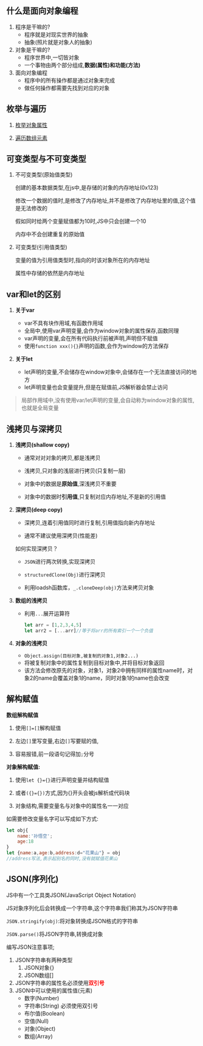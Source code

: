 ## 什么是面向对象编程

1. 程序是干嘛的?
   - 程序就是对现实世界的抽象
   - 抽象(照片就是对象人的抽象)
2. 对象是干嘛的?
   - 程序世界中,一切皆对象
   - 一个事物由两个部分组成,**数据(属性)**和**功能(方法)**
3. 面向对象编程
   - 程序中的所有操作都是通过对象来完成
   - 做任何操作都需要先找到对应的对象

## 枚举与遍历

1. [枚举对象属性](05-对象.md#枚举对象属性)

2. [遍历数组元素](07-数组.md#2.遍历数组)

## 可变类型与不可变类型

1. 不可变类型(原始值类型)

   创建的基本数据类型,在js中,是存储的对象的内存地址(0x123)

   修改一个数据的值时,是修改了内存地址,并不是修改了内存地址里的值,这个值是无法修改的

   假如同时给两个变量赋值都为10时,JS中只会创建一个10

   内存中不会创建重复的原始值

2. 可变类型(引用值类型)

   变量的值为引用值类型时,指向的时该对象所在的内存地址

   属性中存储的依然是内存地址

## var和let的区别

1. **关于var**
   - var不具有块作用域,有函数作用域
   - 全局中,使用var声明变量,会作为window对象的属性保存,函数同理
   - var声明的变量,会在所有代码执行前被声明,声明但不赋值
   - 使用`function xxx(){}`声明的函数,会作为window的方法保存

2. **关于let**
   - let声明的变量,不会储存在window对象中,会储存在一个无法直接访问的地方
   - let声明变量也会变量提升,但是在赋值前,JS解析器会禁止访问

> 局部作用域中,没有使用var/let声明的变量,会自动称为window对象的属性,也就是全局变量

## 浅拷贝与深拷贝

1. **浅拷贝(shallow copy)**

   - 通常对对对象的拷贝,都是浅拷贝


   - 浅拷贝,只对象的浅层进行拷贝(只复制一层)

   - 对象中的数据是**原始值**,深浅拷贝不重要

   - 对象中的数据时**引用值**,只复制对应内存地址,不是新的引用值


2. **深拷贝(deep copy)**

   - 深拷贝,连着引用值同时进行复制,引用值指向新内存地址

   - 通常不建议使用深拷贝(性能差)

   如何实现深拷贝？

   - `JSON`进行两次转换,实现深拷贝
   
   - `structuredClone(Obj)`进行深拷贝
   
   - 利用loadsh函数库，`_.cloneDeep(obj)`方法来拷贝对象


3. **数组的浅拷贝**

   - 利用`...`展开运算符

     ```js
     let arr = [1,2,3,4,5]
     let arr2 = [...arr]//等于将arr的所有索引一个一个负值
     ```

4. **对象的浅拷贝**

   - `Object.assign(目标对象,被复制的对象1,对象2...)`
   - 将被复制对象中的属性复制到目标对象中,并将目标对象返回
   - 该方法会修改原先的对象，对象1，对象2中拥有同样的属性name时，对象2的name会覆盖对象1的name，同时对象1的name也会改变

## 解构赋值

**数组解构赋值**

1. 使用`[]=[]`解构赋值

2. 左边`[]`里写变量,右边`[]`写要赋的值,

3. 容易报错,前一段语句记得加`;`分号

**对象解构赋值:**

1. 使用`let {}={}`进行声明变量并结构赋值

2. 或者`({}={})`方式,因为{}开头会被js解析成代码块 

3. 对象结构,需要变量名与对象中的属性名一一对应

如需要修改变量名字可以写成如下方式:

```js
let obj{
	name:'孙悟空';
	age:18
}
let {name:a,age:b,address:d="花果山"} = obj
//address写法,表示起别名的同时,没有就赋值花果山
```

## JSON(序列化)

JS中有一个工具类JSON(JavaScript Object Notation)

JS对象序列化后会转换成一个字符串,这个字符串我们称其为JSON字符串

`JSON.stringify(obj)`:将对象转换成JSON格式的字符串

`JSON.parse()`将JSON字符串,转换成对象

编写JSON注意事项;

1. JSON字符串有两种类型
   1. JSON对象{}
   2. JSON数组[]
2. JSON字符串的属性名必须使用<span style="color:red">**双引号**</span>
3. JSON中可以使用的属性值(元素)
   - 数字(Number)
   - 字符串(String) 必须使用双引号
   - 布尔值(Boolean)
   - 空值(Null)
   - 对象(Object)
   - 数组(Array)